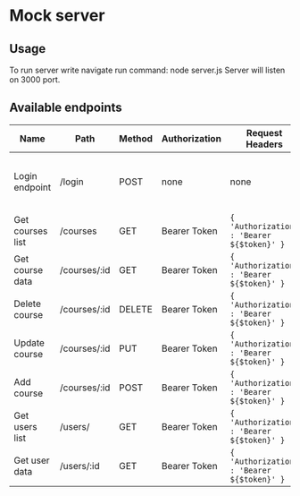 # Mock server

## Usage

To run server write navigate run command: node server.js
Server will listen on 3000 port.

## Available endpoints

| Name               | Path                    | Method              | Authorization | Request Headers                                                 | Request params                            | Request Body                                 | Response                                      | Description                                      |
| ------------------ | ----------------------- | ------------------- | ------------- |---------------------------------------------------------------- | ----------------------------------------- | -------------------------------------------- | ----------------------------------------------| ------------------------------------------------ |
| Login endpoint     | /login                  | POST                | none          | none                                                            | none                                      | ``` { email: string; password: string } ```  | ``` {status: boolean; response: string } ```  | On success response key will contain auth token  |
| Get courses list   | /courses                | GET                 | Bearer Token  | ``` { 'Authorization' : 'Bearer ${$token}' } ```                | none                                      | none                                         | ``` Course[] ```                              | Returns list of available courses                |
| Get course data    | /courses/:id            | GET                 | Bearer Token  | ``` { 'Authorization' : 'Bearer ${$token}' } ```                | none                                      | none                                         | ``` Course                              ```   | Returns course                                   |
| Delete course      | /courses/:id            | DELETE              | Bearer Token  | ``` { 'Authorization' : 'Bearer ${$token}' } ```                | none                                      | none                                         | empty                                         | Delete course                                    |
| Update course      | /courses/:id            | PUT                 | Bearer Token  | ``` { 'Authorization' : 'Bearer ${$token}' } ```                | none                                      | ``` Course ```                               | empty                                         | Update course                                    |
| Add course         | /courses/:id            | POST                | Bearer Token  | ``` { 'Authorization' : 'Bearer ${$token}' } ```                | none                                      | ``` Course ```                               | ``` Course ```                                | Create course                                    |
| Get users list     | /users/                 | GET                 | Bearer Token  | ``` { 'Authorization' : 'Bearer ${$token}' } ```                | none                                      |                                              |                                               | Get users list data                              |
| Get user data      | /users/:id              | GET                 | Bearer Token  | ``` { 'Authorization' : 'Bearer ${$token}' } ```                | none                                      |                                              |                                               | Get user data                                    |
